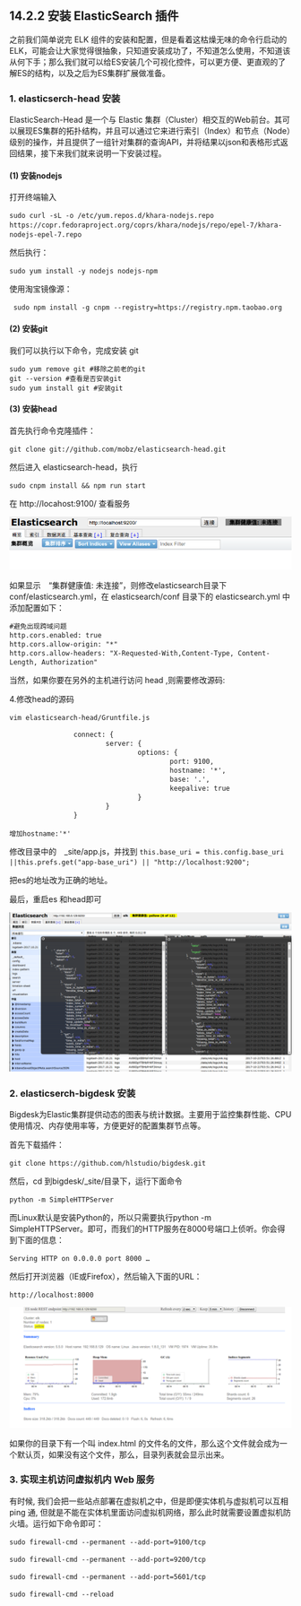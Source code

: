 ## 14.2.2 安装 ElasticSearch 插件

之前我们简单说完 ELK 组件的安装和配置，但是看着这枯燥无味的命令行启动的ELK，可能会让大家觉得很抽象，只知道安装成功了，不知道怎么使用，不知道该从何下手；那么我们就可以给ES安装几个可视化控件，可以更方便、更直观的了解ES的结构，以及之后为ES集群扩展做准备。

### 1. elasticserch-head 安装
ElasticSearch-Head 是一个与 Elastic 集群（Cluster）相交互的Web前台。其可以展现ES集群的拓扑结构，并且可以通过它来进行索引（Index）和节点（Node）级别的操作，并且提供了一组针对集群的查询API，并将结果以json和表格形式返回结果，接下来我们就来说明一下安装过程。

#### (1) 安装nodejs
打开终端输入

`sudo curl -sL -o /etc/yum.repos.d/khara-nodejs.repo https://copr.fedoraproject.org/coprs/khara/nodejs/repo/epel-7/khara-nodejs-epel-7.repo`

然后执行：

`sudo yum install -y nodejs nodejs-npm`

使用淘宝镜像源：

` sudo npm install -g cnpm --registry=https://registry.npm.taobao.org`

#### (2) 安装git
我们可以执行以下命令，完成安装 git
```
sudo yum remove git #移除之前老的git
git --version #查看是否安装git
sudo yum install git #安装git
```
#### (3) 安装head
首先执行命令克隆插件：

`git clone git://github.com/mobz/elasticsearch-head.git`

然后进入 elasticsearch-head，执行

`sudo cnpm install && npm run start`

在 http://locahost:9100/ 查看服务

![](/assets/jiqunweilianjie.png)

如果显示　“集群健康值: 未连接”，则修改elasticsearch目录下 conf/elasticsearch.yml，在 elasticsearch/conf 目录下的 elasticsearch.yml 中添加配置如下：

```
#避免出现跨域问题
http.cors.enabled: true
http.cors.allow-origin: "*"
http.cors.allow-headers: "X-Requested-With,Content-Type, Content-Length, Authorization"
```
当然，如果你要在另外的主机进行访问 head ,则需要修改源码:

4.修改head的源码

`vim elasticsearch-head/Gruntfile.js`

```
                connect: {
                        server: {
                                options: {
                                        port: 9100,
                                        hostname: '*',
                                        base: '.',
                                        keepalive: true
                                }
                        }
                }

增加hostname:'*'
```
修改目录中的　_site/app.js，并找到
`this.base_uri = this.config.base_uri ||this.prefs.get("app-base_uri") || "http://localhost:9200";`

把es的地址改为正确的地址。

最后，重启es 和head即可

![](/assets/headyilang.png)

### 2. elasticserch-bigdesk 安装
Bigdesk为Elastic集群提供动态的图表与统计数据。主要用于监控集群性能、CPU使用情况、内存使用率等，方便更好的配置集群节点等。

首先下载插件：

`git clone https://github.com/hlstudio/bigdesk.git`

然后，cd 到bigdesk/_site/目录下，运行下面命令

`python -m SimpleHTTPServer`

而Linux默认是安装Python的，所以只需要执行python -m SimpleHTTPServer。即可，而我们的HTTP服务在8000号端口上侦听。你会得到下面的信息：

`Serving HTTP on 0.0.0.0 port 8000 …`

然后打开浏览器（IE或Firefox），然后输入下面的URL：

`http://localhost:8000`

![](/assets/node88888.png)

如果你的目录下有一个叫 index.html 的文件名的文件，那么这个文件就会成为一个默认页，如果没有这个文件，那么，目录列表就会显示出来。

### 3. 实现主机访问虚拟机内 Web 服务

有时候, 我们会把一些站点部署在虚拟机之中，但是即便实体机与虚拟机可以互相 ping 通, 但就是不能在实体机里面访问虚拟机网络，那么此时就需要设置虚拟机防火墙。运行如下命令即可：

`sudo firewall-cmd --permanent --add-port=9100/tcp`

`sudo firewall-cmd --permanent --add-port=9200/tcp`

`sudo firewall-cmd --permanent --add-port=5601/tcp`

`sudo firewall-cmd --reload`
